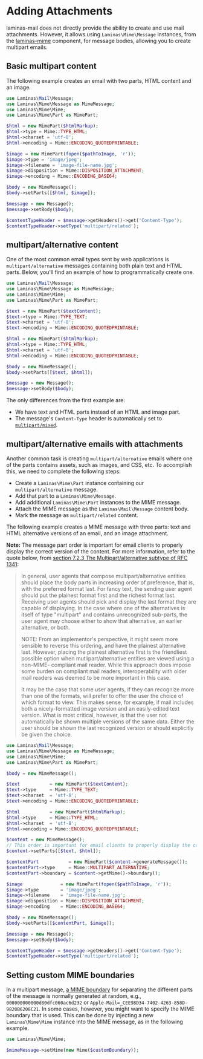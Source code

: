 # Adding Attachments

laminas-mail does not directly provide the ability to create and use mail
attachments. However, it allows using `Laminas\Mime\Message` instances, from the
[laminas-mime](https://github.com/laminas/laminas-mime) component, for message
bodies, allowing you to create multipart emails.

## Basic multipart content

The following example creates an email with two parts, HTML content and an image.

```php
use Laminas\Mail\Message;
use Laminas\Mime\Message as MimeMessage;
use Laminas\Mime\Mime;
use Laminas\Mime\Part as MimePart;

$html = new MimePart($htmlMarkup);
$html->type = Mime::TYPE_HTML;
$html->charset = 'utf-8';
$html->encoding = Mime::ENCODING_QUOTEDPRINTABLE;

$image = new MimePart(fopen($pathToImage, 'r'));
$image->type = 'image/jpeg';
$image->filename = 'image-file-name.jpg';
$image->disposition = Mime::DISPOSITION_ATTACHMENT;
$image->encoding = Mime::ENCODING_BASE64;

$body = new MimeMessage();
$body->setParts([$html, $image]);

$message = new Message();
$message->setBody($body);

$contentTypeHeader = $message->getHeaders()->get('Content-Type');
$contentTypeHeader->setType('multipart/related');
```

## multipart/alternative content

One of the most common email types sent by web applications is
`multipart/alternative` messages containing both plain text and HTML parts.
Below, you'll find an example of how to programmatically create one.

```php
use Laminas\Mail\Message;
use Laminas\Mime\Message as MimeMessage;
use Laminas\Mime\Mime;
use Laminas\Mime\Part as MimePart;

$text = new MimePart($textContent);
$text->type = Mime::TYPE_TEXT;
$text->charset = 'utf-8';
$text->encoding = Mime::ENCODING_QUOTEDPRINTABLE;

$html = new MimePart($htmlMarkup);
$html->type = Mime::TYPE_HTML;
$html->charset = 'utf-8';
$html->encoding = Mime::ENCODING_QUOTEDPRINTABLE;

$body = new MimeMessage();
$body->setParts([$text, $html]);

$message = new Message();
$message->setBody($body);
```

The only differences from the first example are:

- We have text and HTML parts instead of an HTML and image part.
- The message's `Content-Type` header is automatically set to [`multipart/mixed`][multipart-content-type].

## multipart/alternative emails with attachments

Another common task is creating `multipart/alternative` emails where one of the parts contains assets, such as images, and CSS, etc.
To accomplish this, we need to complete the following steps:

- Create a `Laminas\Mime\Part` instance containing our `multipart/alternative`
  message.
- Add that part to a `Laminas\Mime\Message`.
- Add additional `Laminas\Mime\Part` instances to the MIME message.
- Attach the MIME message as the `Laminas\Mail\Message` content body.
- Mark the message as `multipart/related` content.

The following example creates a MIME message with three parts: text and HTML
alternative versions of an email, and an image attachment.

**Note:** The message part order is important for email clients to properly display the correct version of the content. For more information, refer to the quote below, from [section 7.2.3 The Multipart/alternative subtype of RFC 1341][multipart-content-type]:

> In general, user agents that compose multipart/alternative entities should place the body parts in increasing order of preference, that is, with the preferred format last. For fancy text, the sending user agent should put the plainest format first and the richest format last. Receiving user agents should pick and display the last format they are capable of displaying. In the case where one of the alternatives is itself of type "multipart" and contains unrecognized sub-parts, the user agent may choose either to show that alternative, an earlier alternative, or both.
>
> NOTE: From an implementor's perspective, it might seem more sensible to reverse this ordering, and have the plainest alternative last. However, placing the plainest alternative first is the friendliest possible option when mutlipart/alternative entities are viewed using a non-MIME- compliant mail reader. While this approach does impose some burden on compliant mail readers, interoperability with older mail readers was deemed to be more important in this case.
>
> It may be the case that some user agents, if they can recognize more than one of the formats, will prefer to offer the user the choice of which format to view. This makes sense, for example, if mail includes both a nicely-formatted image version and an easily-edited text version. What is most critical, however, is that the user not automatically be shown multiple versions of the same data. Either the user should be shown the last recognized version or should explicitly be given the choice.

```php
use Laminas\Mail\Message;
use Laminas\Mime\Message as MimeMessage;
use Laminas\Mime\Mime;
use Laminas\Mime\Part as MimePart;

$body = new MimeMessage();

$text           = new MimePart($textContent);
$text->type     = Mime::TYPE_TEXT;
$text->charset  = 'utf-8';
$text->encoding = Mime::ENCODING_QUOTEDPRINTABLE;

$html           = new MimePart($htmlMarkup);
$html->type     = Mime::TYPE_HTML;
$html->charset  = 'utf-8';
$html->encoding = Mime::ENCODING_QUOTEDPRINTABLE;

$content = new MimeMessage();
// This order is important for email clients to properly display the correct version of the content
$content->setParts([$text, $html]);

$contentPart           = new MimePart($content->generateMessage());
$contentPart->type     = Mime::MULTIPART_ALTERNATIVE;
$contentPart->boundary = $content->getMime()->boundary();

$image              = new MimePart(fopen($pathToImage, 'r'));
$image->type        = 'image/jpeg';
$image->filename    = 'image-file-name.jpg';
$image->disposition = Mime::DISPOSITION_ATTACHMENT;
$image->encoding    = Mime::ENCODING_BASE64;

$body = new MimeMessage();
$body->setParts([$contentPart, $image]);

$message = new Message();
$message->setBody($body);

$contentTypeHeader = $message->getHeaders()->get('Content-Type');
$contentTypeHeader->setType('multipart/related');
```

## Setting custom MIME boundaries

In a multipart message, [a MIME boundary][mime-boundary] for separating the different parts of
the message is normally generated at random, e.g., `000000000000d80dfc060ac6d232` or `Apple-Mail=_CEE98D34-7402-4263-858D-9820B6208C21`. 
In some cases, however, you might want to specify the MIME boundary that is used. This can be done by injecting a new `Laminas\Mime\Mime` instance into the MIME message, as in the following example.

```php
use Laminas\Mime\Mime;

$mimeMessage->setMime(new Mime($customBoundary));
```

[mime-boundary]: https://www.oreilly.com/library/view/programming-internet-email/9780596802585/ch03s04.html
[multipart-content-type]: https://www.w3.org/Protocols/rfc1341/7_2_Multipart.html